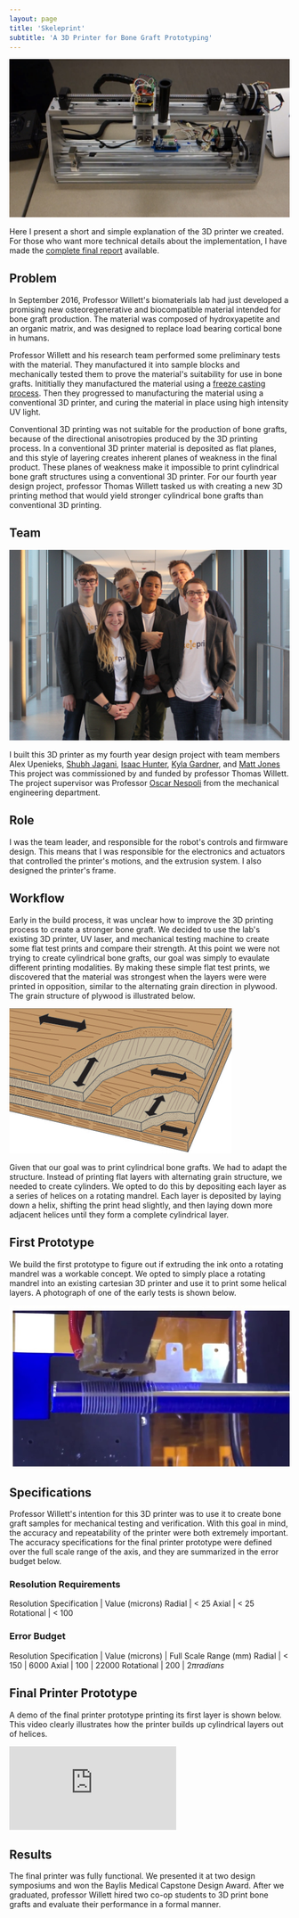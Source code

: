 ```yaml
---
layout: page
title: 'Skeleprint'
subtitle: 'A 3D Printer for Bone Graft Prototyping'
---
```


![](/img/projects/skeleprint/thumb.jpg)

Here I present a short and simple explanation of the 3D printer we created. For those who want more technical details about the implementation, I have made the [complete final report](/pdfs/GENE_404_Final_Report.pdf) available.

## Problem

In September 2016, Professor Willett's biomaterials lab had just developed a promising new osteoregenerative and biocompatible material intended for bone graft production. The material was composed of hydroxyapetite and an organic matrix, and was designed to replace load bearing cortical bone in humans.

Professor Willett and his research team performed some preliminary tests with the material. They manufactured it into sample blocks and mechanically tested them to prove the material's suitability for use in bone grafts. Inititially they manufactured the material using a [freeze casting process](https://en.wikipedia.org/wiki/Freeze-casting). Then they progressed to manufacturing the material using a conventional 3D printer, and curing the material in place using high intensity UV light.

Conventional 3D printing  was not suitable for the production of bone grafts, because of the directional anisotropies produced by the 3D printing process. In a conventional 3D printer material is deposited as flat planes, and this style of layering creates inherent planes of weakness in the final product. These planes of weakness make it impossible to print cylindrical bone graft structures using a conventional 3D printer. For our fourth year design project, professor Thomas Willett tasked us with creating a new 3D printing method that would yield stronger cylindrical bone grafts than conventional 3D printing.

## Team

![photograph of the team members](/img/projects/skeleprint/team.jpg)

I built this 3D printer as my fourth year design project with team members Alex Upenieks, [Shubh Jagani](http://www.shubhjagani.com/), [Isaac Hunter](https://isaachunter.ca/), [Kyla Gardner](https://www.linkedin.com/in/kyla-gardner-4a267163/), and [Matt Jones](https://www.linkedin.com/in/matt--jones/) This project was commissioned by and funded by professor Thomas Willett. The project supervisor was Professor [Oscar Nespoli](https://uwaterloo.ca/mechanical-mechatronics-engineering/profile/oscar) from the mechanical engineering department.

## Role

I was the team leader, and responsible for the robot's controls and firmware design. This means that I was responsible for the electronics and actuators that controlled the printer's motions, and the extrusion system. I also designed the printer's frame.

## Workflow

Early in the build process, it was unclear how to improve the 3D printing process to create a stronger bone graft. We decided to use the lab's existing 3D printer, UV laser, and mechanical testing machine to create some flat test prints and compare their strength. At this point we were not trying to create cylindrical bone grafts, our goal was simply to evaulate different printing modalities. By making these simple flat test prints, we discovered that the material was strongest when the layers were were printed in opposition, similar to the alternating grain direction in plywood. The grain structure of plywood is illustrated below.

![Plywood grain structure illustration](/img/projects/skeleprint/UnderstandWood5.jpg)

Given that our goal was to print cylindrical bone grafts. We had to adapt the structure. Instead of printing flat layers with alternating grain structure, we needed to create cylinders. We opted to do this by depositing each layer as a series of helices on a rotating mandrel. Each layer is deposited by laying down a helix, shifting the print head slightly, and then laying down more adjacent helices until they form a complete cylindrical layer.


## First Prototype

We build the first prototype to figure out if extruding the ink onto a rotating mandrel was a workable concept. We opted to simply place a rotating mandrel into an existing cartesian 3D printer and use it to print some helical layers. A photograph of one of the early tests is shown below.

![Plywood grain structure illustration](/img/projects/skeleprint/prototype1.jpg)

## Specifications

Professor Willett's intention for this 3D printer was to use it to create bone graft samples for mechanical testing and verification. With this goal in mind, the accuracy and repeatability of the printer were both extremely important. The accuracy specifications for the final printer prototype were defined over the full scale range of the axis, and they are summarized in the error budget below.

### Resolution Requirements

Resolution Specification | Value (microns)
Radial | < 25 
Axial  | < 25 
Rotational | < 100 

### Error Budget

Resolution Specification | Value (microns) | Full Scale Range (mm)
Radial  | < 150 | 6000
Axial | 100 | 22000
Rotational | 200 | $2 \pi radians$ 

## Final Printer Prototype

A demo of the final printer prototype printing its first layer is shown below. This video clearly illustrates how the printer builds up cylindrical layers out of helices.

<div class="videoWrapper">
    <!-- Copy & Pasted from YouTube -->
    <iframe src="https://www.youtube-nocookie.com/embed/Q3a447J2GTI?rel=0" frameborder="0" allowfullscreen></iframe>
</div>


## Results

The final printer was fully functional. We presented it at two design symposiums and won the Baylis Medical Capstone Design Award. After we graduated, professor Willett hired two co-op students to 3D print bone grafts and evaluate their performance in a formal manner. 